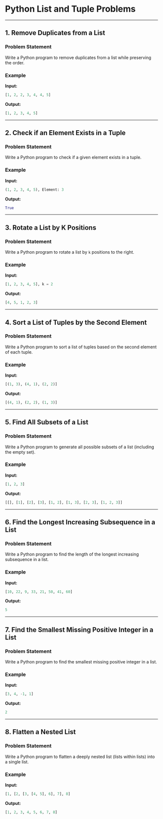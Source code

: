 # Python List and Tuple Problems

---

## 1. Remove Duplicates from a List

### Problem Statement
Write a Python program to remove duplicates from a list while preserving the order.

### Example
**Input:**  
```python
[1, 2, 2, 3, 4, 4, 5]
```

**Output:**  
```python
[1, 2, 3, 4, 5]
```

---

## 2. Check if an Element Exists in a Tuple

### Problem Statement
Write a Python program to check if a given element exists in a tuple.

### Example
**Input:**  
```python
(1, 2, 3, 4, 5), Element: 3
```

**Output:**  
```python
True
```

---

## 3. Rotate a List by K Positions

### Problem Statement
Write a Python program to rotate a list by `k` positions to the right.

### Example
**Input:**  
```python
[1, 2, 3, 4, 5], k = 2
```

**Output:**  
```python
[4, 5, 1, 2, 3]
```

---

## 4. Sort a List of Tuples by the Second Element

### Problem Statement
Write a Python program to sort a list of tuples based on the second element of each tuple.

### Example
**Input:**  
```python
[(1, 3), (4, 1), (2, 2)]
```

**Output:**  
```python
[(4, 1), (2, 2), (1, 3)]
```

---

## 5. Find All Subsets of a List

### Problem Statement
Write a Python program to generate all possible subsets of a list (including the empty set).

### Example
**Input:**  
```python
[1, 2, 3]
```

**Output:**  
```python
[[], [1], [2], [3], [1, 2], [1, 3], [2, 3], [1, 2, 3]]
```

---

## 6. Find the Longest Increasing Subsequence in a List

### Problem Statement
Write a Python program to find the length of the longest increasing subsequence in a list.

### Example
**Input:**  
```python
[10, 22, 9, 33, 21, 50, 41, 60]
```

**Output:**  
```python
5
```

---

## 7. Find the Smallest Missing Positive Integer in a List

### Problem Statement
Write a Python program to find the smallest missing positive integer in a list.

### Example
**Input:**  
```python
[3, 4, -1, 1]
```

**Output:**  
```python
2
```

---

## 8. Flatten a Nested List

### Problem Statement
Write a Python program to flatten a deeply nested list (lists within lists) into a single list.

### Example
**Input:**  
```python
[1, [2, [3, [4, 5], 6], 7], 8]
```

**Output:**  
```python
[1, 2, 3, 4, 5, 6, 7, 8]
```

